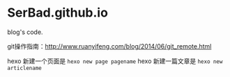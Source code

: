 # SerBad.github.io
blog's code.

git操作指南：http://www.ruanyifeng.com/blog/2014/06/git_remote.html

hexo 新建一个页面是 ``hexo new page pagename``
hexo 新建一篇文章是 ``hexo new articlename``

